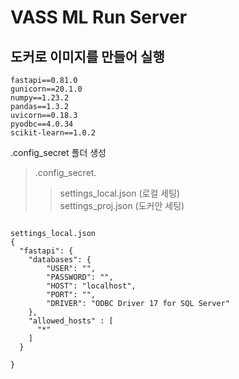 # VASS ML Run Server

## 도커로 이미지를 만들어 실행

```
fastapi==0.81.0
gunicorn==20.1.0
numpy==1.23.2
pandas==1.3.2
uvicorn==0.18.3
pyodbc==4.0.34
scikit-learn==1.0.2
```

.config_secret 폴더 생성
> .config_secret.
>   >settings_local.json (로컬 세팅)
<br>settings_proj.json (도커안 세팅)

<pre>
<code>
settings_local.json
{
  "fastapi": {
    "databases": {
        "USER": "",
        "PASSWORD": "",
        "HOST": "localhost",
        "PORT": "",
        "DRIVER": "ODBC Driver 17 for SQL Server"
    },
    "allowed_hosts" : [
      "*"
    ]
  }

}
</code>
</pre>